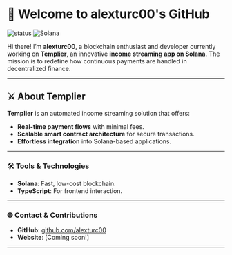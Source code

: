 # 👋 Welcome to alexturc00's GitHub

![status](https://img.shields.io/badge/status-active-brightgreen) ![Solana](https://img.shields.io/badge/blockchain-solana-blue)

Hi there! I’m **alexturc00**, a blockchain enthusiast and developer currently working on **Templier**, an innovative **income streaming app on Solana**. The mission is to redefine how continuous payments are handled in decentralized finance.

---

## ⚔️ About Templier

**Templier** is an automated income streaming solution that offers:
- **Real-time payment flows** with minimal fees.
- **Scalable smart contract architecture** for secure transactions.
- **Effortless integration** into Solana-based applications.

---

### 🛠️ Tools & Technologies

- **Solana**: Fast, low-cost blockchain.
- **TypeScript**: For frontend interaction.

---

### 🌐 Contact & Contributions
- **GitHub**: [github.com/alexturc00](https://github.com/alexturc00)  
- **Website**: [Coming soon!]

---
